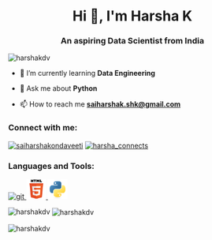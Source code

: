 <h1 align="center">Hi 👋, I'm Harsha K</h1>
<h3 align="center">An aspiring Data Scientist from India</h3>

<p align="left"> <img src="https://komarev.com/ghpvc/?username=harshakdv&label=Profile%20views&color=0e75b6&style=flat" alt="harshakdv" /> </p>

- 🌱 I’m currently learning **Data Engineering**

- 💬 Ask me about **Python**

- 📫 How to reach me **saiharshak.shk@gmail.com**

<h3 align="left">Connect with me:</h3>
<p align="left">
<a href="https://linkedin.com/in/saiharshakondaveeti" target="blank"><img align="center" src="https://raw.githubusercontent.com/rahuldkjain/github-profile-readme-generator/master/src/images/icons/Social/linked-in-alt.svg" alt="saiharshakondaveeti" height="30" width="40" /></a>
<a href="https://instagram.com/harsha_connects" target="blank"><img align="center" src="https://raw.githubusercontent.com/rahuldkjain/github-profile-readme-generator/master/src/images/icons/Social/instagram.svg" alt="harsha_connects" height="30" width="40" /></a>
</p>

<h3 align="left">Languages and Tools:</h3>
<p align="left"> <a href="https://git-scm.com/" target="_blank" rel="noreferrer"> <img src="https://www.vectorlogo.zone/logos/git-scm/git-scm-icon.svg" alt="git" width="40" height="40"/> </a> <a href="https://www.w3.org/html/" target="_blank" rel="noreferrer"> <img src="https://raw.githubusercontent.com/devicons/devicon/master/icons/html5/html5-original-wordmark.svg" alt="html5" width="40" height="40"/> </a> <a href="https://www.python.org" target="_blank" rel="noreferrer"> <img src="https://raw.githubusercontent.com/devicons/devicon/master/icons/python/python-original.svg" alt="python" width="40" height="40"/> </a> </p>

<p><img align="left" src="https://github-readme-stats.vercel.app/api/top-langs?username=harshakdv&show_icons=true&locale=en&layout=compact" alt="harshakdv" /></p>

<p>&nbsp;<img align="center" src="https://github-readme-stats.vercel.app/api?username=harshakdv&show_icons=true&locale=en" alt="harshakdv" /></p>

<p><img align="center" src="https://github-readme-streak-stats.herokuapp.com/?user=harshakdv&" alt="harshakdv" /></p>

